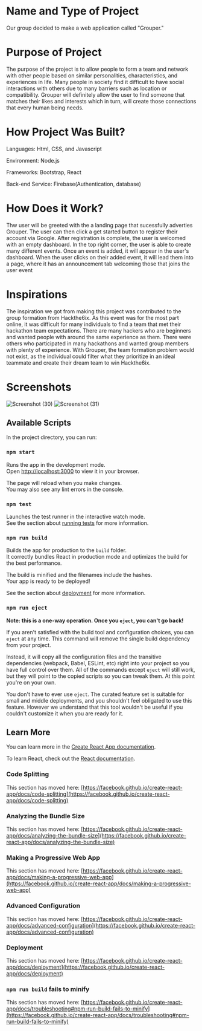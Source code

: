 # Name and Type of Project
Our group decided to make a web application called "Grouper."

# Purpose of Project
The purpose of the project is to allow people to form a team and network with other people based on similar personalities, characteristics, and experiences in life. Many people in society find it difficult to have social interactions with others due to many barriers such as location or compatibility. Grouper will definitely allow the user to find someone that matches their likes and interests which in turn, will create those connections that every human being needs.

# How Project Was Built? 
Languages: Html, CSS, and Javascript

Environment: Node.js

Frameworks: Bootstrap, React

Back-end Service: Firebase(Authentication, database)

# How Does it Work?
Thw user will be greeted with the a landing page that sucessfully adverties Grouper. The user can then click a get started button to register their account via Google. After registration is complete, the user is welcomed with an empty dashboard. In the top right corner, the user is able to create many different events. Once an event is added, it will appear in the user's dashboard. When the user clicks on their added event, it will lead them into a page, where it has an announcement tab welcoming those that joins the user event


# Inspirations
The inspiration we got from making this project was contributed to the group formation from Hackthe6ix. As this event was for the most part online, it was difficult for many individuals to find a team that met their hackathon team expectations. There are many hackers who are beginners and wanted people with around the same experience as them. There were others who participated in many hackathons and wanted group members with plenty of experience. With Grouper, the team formation problem would not exist, as the individual could filter what they prioritize in an ideal teammate and create their dream team to win Hackthe6ix.


# Screenshots
![Screenshot (30)](https://user-images.githubusercontent.com/109438699/185785261-50745104-2ea8-46d0-a7ec-4767c0d7422d.png)
![Screenshot (31)](https://user-images.githubusercontent.com/109438699/185785572-328dc69e-6603-495b-9f7c-f1437a1b7fde.png)







## Available Scripts

In the project directory, you can run:

### `npm start`

Runs the app in the development mode.\
Open [http://localhost:3000](http://localhost:3000) to view it in your browser.

The page will reload when you make changes.\
You may also see any lint errors in the console.

### `npm test`

Launches the test runner in the interactive watch mode.\
See the section about [running tests](https://facebook.github.io/create-react-app/docs/running-tests) for more information.

### `npm run build`

Builds the app for production to the `build` folder.\
It correctly bundles React in production mode and optimizes the build for the best performance.

The build is minified and the filenames include the hashes.\
Your app is ready to be deployed!

See the section about [deployment](https://facebook.github.io/create-react-app/docs/deployment) for more information.

### `npm run eject`

**Note: this is a one-way operation. Once you `eject`, you can't go back!**

If you aren't satisfied with the build tool and configuration choices, you can `eject` at any time. This command will remove the single build dependency from your project.

Instead, it will copy all the configuration files and the transitive dependencies (webpack, Babel, ESLint, etc) right into your project so you have full control over them. All of the commands except `eject` will still work, but they will point to the copied scripts so you can tweak them. At this point you're on your own.

You don't have to ever use `eject`. The curated feature set is suitable for small and middle deployments, and you shouldn't feel obligated to use this feature. However we understand that this tool wouldn't be useful if you couldn't customize it when you are ready for it.

## Learn More

You can learn more in the [Create React App documentation](https://facebook.github.io/create-react-app/docs/getting-started).

To learn React, check out the [React documentation](https://reactjs.org/).

### Code Splitting

This section has moved here: [https://facebook.github.io/create-react-app/docs/code-splitting](https://facebook.github.io/create-react-app/docs/code-splitting)

### Analyzing the Bundle Size

This section has moved here: [https://facebook.github.io/create-react-app/docs/analyzing-the-bundle-size](https://facebook.github.io/create-react-app/docs/analyzing-the-bundle-size)

### Making a Progressive Web App

This section has moved here: [https://facebook.github.io/create-react-app/docs/making-a-progressive-web-app](https://facebook.github.io/create-react-app/docs/making-a-progressive-web-app)

### Advanced Configuration

This section has moved here: [https://facebook.github.io/create-react-app/docs/advanced-configuration](https://facebook.github.io/create-react-app/docs/advanced-configuration)

### Deployment

This section has moved here: [https://facebook.github.io/create-react-app/docs/deployment](https://facebook.github.io/create-react-app/docs/deployment)

### `npm run build` fails to minify

This section has moved here: [https://facebook.github.io/create-react-app/docs/troubleshooting#npm-run-build-fails-to-minify](https://facebook.github.io/create-react-app/docs/troubleshooting#npm-run-build-fails-to-minify)
